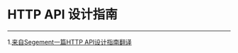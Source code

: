 # HTTP API 设计指南

---



1.[来自Segement一篇HTTP API设计指南翻译](http://segmentfault.com/bookmark/1230000002521721)